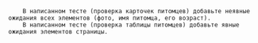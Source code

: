 
        В написанном тесте (проверка карточек питомцев) добавьте неявные ожидания всех элементов (фото, имя питомца, его возраст).
        В написанном тесте (проверка таблицы питомцев) добавьте явные ожидания элементов страницы.
